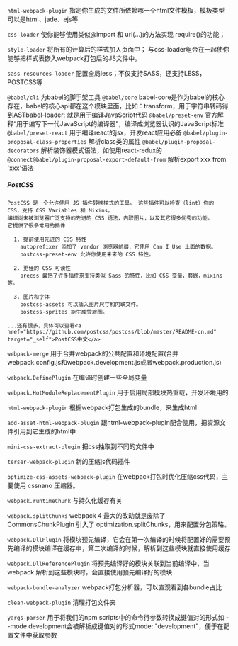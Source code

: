 `html-webpack-plugin`   指定你生成的文件所依赖哪一个html文件模板，模板类型可以是html、jade、ejs等

`css-loader`            使你能够使用类似@import 和 url(...)的方法实现 require()的功能；

`style-loader`          将所有的计算后的样式加入页面中； 与css-loader组合在一起使你能够把样式表嵌入webpack打包后的JS文件中。

`sass-resources-loader` 配置全局less；不仅支持SASS，还支持LESS，POSTCSS等

`@babel/cli` 为babel的脚手架工具
`@babel/core` babel-core是作为babel的核心存在，babel的核心api都在这个模块里面，比如：transform，用于字符串转码得到ASTbabel-loader: 就是用于编译JavaScript代码
`@babel/preset-env` 官方解释“用于编写下一代JavaScript的编译器”，编译成浏览器认识的JavaScript标准
`@babel/preset-react` 用于编译react的jsx，开发react应用必备
`@babel/plugin-proposal-class-properties` 解析class类的属性
`@babel/plugin-proposal-decorators` 解析装饰器模式语法，如使用react-redux的
`@connect@babel/plugin-proposal-export-default-from` 解析export xxx from 'xxx'语法

##### PostCSS
```
PostCSS 是一个允许使用 JS 插件转换样式的工具。 这些插件可以检查（lint）你的 CSS，支持 CSS Variables 和 Mixins，
编译尚未被浏览器广泛支持的先进的 CSS 语法，内联图片，以及其它很多优秀的功能。
它提供了很多常用的插件

  1. 提前使用先进的 CSS 特性
    autoprefixer 添加了 vendor 浏览器前缀，它使用 Can I Use 上面的数据。
    postcss-preset-env 允许你使用未来的 CSS 特性。

  2. 更佳的 CSS 可读性
    precss 囊括了许多插件来支持类似 Sass 的特性，比如 CSS 变量，套嵌，mixins 等。

  3. 图片和字体
    postcss-assets 可以插入图片尺寸和内联文件。
    postcss-sprites 能生成雪碧图。

...还有很多，具体可以查看<a href="https://github.com/postcss/postcss/blob/master/README-cn.md" target="_self">PostCSS中文</a>
```

`webpack-merge`                         用于合并webpack的公共配置和环境配置(合并webpack.config.js和webpack.development.js或者webpack.production.js)

`webpack.DefinePlugin`                  在编译时创建一些全局变量

`webpack.HotModuleReplacementPlugin`    用于启用局部模块热重载，开发环境用的

`html-webpack-plugin`                   根据webpack打包生成的bundle，来生成html

`add-asset-html-webpack-plugin`         跟html-webpack-plugin配合使用，把资源文件引用到它生成的html中

`mini-css-extract-plugin`               把css抽取到不同的文件中

`terser-webpack-plugin`                 新的压缩js代码插件

`optimize-css-assets-webpack-plugin`    在webpack打包时优化压缩css代码，主要使用 cssnano 压缩器。

`webpack.runtimeChunk`                  与持久化缓存有关

`webpack.splitChunks`                   webpack 4 最大的改动就是废除了 CommonsChunkPlugin 引入了 optimization.splitChunks，用来配置分包策略。

`webpack.DllPlugin`                     将模块预先编译，它会在第一次编译的时候将配置好的需要预先编译的模块编译在缓存中，第二次编译的时候，解析到这些模块就直接使用缓存

`webpack.DllReferencePlugin`            将预先编译好的模块关联到当前编译中，当 webpack 解析到这些模块时，会直接使用预先编译好的模块

`webpack-bundle-analyzer`               webpack打包分析器，可以直观看到各bundle占比

`clean-webpack-plugin`                  清理打包文件夹

`yargs-parser`                          用于将我们的npm scripts中的命令行参数转换成键值对的形式如 --mode development会被解析成键值对的形式mode: "development"，便于在配置文件中获取参数
